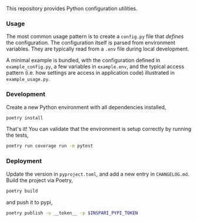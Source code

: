 This repository provides Python configuration utilities.

### Usage

The most common usage pattern is to create a `config.py` file that _defines_ the configuration. The configuration itself
is parsed from environment variables. They are typically read from a `.env` file during local development.

A minimal example is bundled, with the configuration defined in `example_config.py`, a few variables in `example.env`, 
and the typical access pattern (i.e. how settings are access in application code) illustrated in `example_usage.py`.

### Development

Create a new Python environment with all dependencies installed,

```bash
poetry install
```

That's it! You can validate that the environment is setup correctly by running the tests,

```bash
poetry run coverage run -m pytest
```

### Deployment

Update the version in `pyproject.toml`, and add a new entry in `CHANGELOG.md`. Build the project via Poetry,

```bash
poetry build
```

and push it to pypi,

```bash
poetry publish -u __token__ -p $INSPARI_PYPI_TOKEN
```